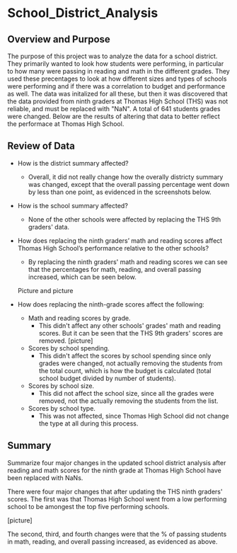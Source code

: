 # School_District_Analysis

## Overview and Purpose  

The purpose of this project was to analyze the data for a school district. They primarily wanted to look how students were performing, in particular to how many were passing in reading and math in the different grades. They used these precentages to look at how different sizes and types of schools were performing and if there was a correlation to budget and performance as well. The data was initalized for all these, but then it was discovered that the data provided from ninth graders at Thomas High School (THS) was not reliable, and must be replaced with "NaN". A total of 641 students grades were changed. Below are the results of altering that data to better reflect the performace at Thomas High School. 

## Review of Data 

* How is the district summary affected?  
  * Overall, it did not really change how the overally districty summary was changed, except that the overall passing percentage went down by less than one point, as evidenced in the screenshots below. 

* How is the school summary affected?  
  * None of the other schools were affected by replacing the THS 9th graders' data. 
* How does replacing the ninth graders’ math and reading scores affect Thomas High School’s performance relative to the other schools?  
  * By replacing the ninth graders' math and reading scores we can see that the percentages for math, reading, and overall passing increased, which can be seen below. 
  
  Picture and picture 

* How does replacing the ninth-grade scores affect the following:  
  * Math and reading scores by grade. 
    * This didn't affect any other schools' grades' math and reading scores. But it can be seen that the THS 9th graders' scores are removed. 
      [picture]
  * Scores by school spending. 
    * This didn't affect the scores by school spending since only grades were changed, not actually removing the students from the total count, which is how the budget is calculated (total school budget divided by number of students). 
  * Scores by school size. 
    * This did not affect the school size, since all the grades were removed, not the actually removing the students from the list.
  * Scores by school type. 
    * This was not affected, since Thomas High School did not change the type at all during this process. 


## Summary  
Summarize four major changes in the updated school district analysis after reading and math scores for the ninth grade at Thomas High School have been replaced with NaNs.

There were four major changes that after updating the THS ninth graders' scores. The first was that Thomas High School went from a low performing school to be amongest the top five performing schools. 

[picture] 

The second, third, and fourth changes were that the % of passing students in math, reading, and overall passing increased, as evidenced as above. 

